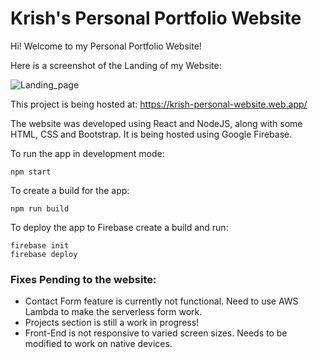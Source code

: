 # Krish's Personal Portfolio Website

Hi! Welcome to my Personal Portfolio Website!

Here is a screenshot of the Landing of my Website:

![Landing_page](https://github.com/Krish-310/Personal-Portfolio-Website/assets/106371197/0f92f983-b38a-4917-b1c5-c29fe262cb0a)



This project is being hosted at: https://krish-personal-website.web.app/


The website was developed using React and NodeJS, along with some HTML, CSS and Bootstrap. 
It is being hosted using Google Firebase.


To run the app in development mode: 
```console
npm start
```

To create a build for the app:
```console
npm run build
```

To deploy the app to Firebase create a build and run:
```console
firebase init 
firebase deploy
```


### Fixes Pending to the website:
- Contact Form feature is currently not functional. Need to use AWS Lambda to make the serverless form work.
- Projects section is still a work in progress!
- Front-End is not responsive to varied screen sizes. Needs to be modified to work on native devices.




